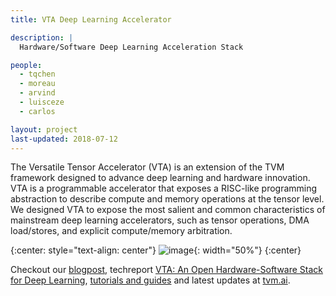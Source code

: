 ```yaml
---
title: VTA Deep Learning Accelerator

description: |
  Hardware/Software Deep Learning Acceleration Stack

people:
  - tqchen
  - moreau
  - arvind
  - luisceze
  - carlos

layout: project
last-updated: 2018-07-12
---
```


The Versatile Tensor Accelerator (VTA) is an extension of the TVM framework designed to advance deep learning and hardware innovation.
VTA is a programmable accelerator that exposes a RISC-like programming abstraction to describe compute and memory operations at the tensor level. We designed VTA to expose the most salient and common characteristics of mainstream deep learning accelerators, such as tensor operations, DMA load/stores, and explicit compute/memory arbitration.

{:center: style="text-align: center"}
![image](http://raw.githubusercontent.com/uwsaml/web-data/master/vta/blogpost/vta_stack.png){: width="50%"}
{:center}

Checkout our [blogpost](https://tvm.ai/2018/07/12/vta-release-announcement.html), techreport [VTA: An Open Hardware-Software Stack for Deep Learning](https://arxiv.org/abs/1802.04799), [tutorials and guides](https://docs.tvm.ai/vta/index.html)
and latest updates at [tvm.ai](http://tvm.ai).
